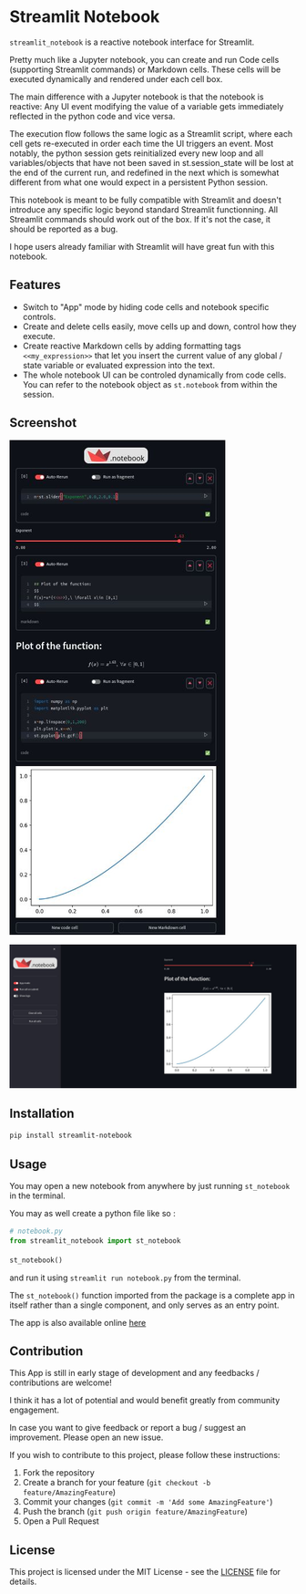 
# Streamlit Notebook

`streamlit_notebook` is a reactive notebook interface for Streamlit.

Pretty much like a Jupyter notebook, you can create and run Code cells (supporting Streamlit commands) or Markdown cells. These cells will be executed dynamically and rendered under each cell box.

The main difference with a Jupyter notebook is that the notebook is reactive: Any UI event modifying the value of a variable gets immediately reflected in the python code and vice versa. 

The execution flow follows the same logic as a Streamlit script, where each cell gets re-executed in order each time the UI triggers an event. Most notably, the python session gets reinitialized every new loop and all variables/objects that have not been saved in st.session_state will be lost at the end of the current run, and redefined in the next which is somewhat different from what one would expect in a persistent Python session.

This notebook is meant to be fully compatible with Streamlit and doesn't introduce any specific logic beyond standard Streamlit functionning. All Streamlit commands should work out of the box. If it's not the case, it should be reported as a bug.

I hope users already familiar with Streamlit will have great fun with this notebook. 

## Features

- Switch to "App" mode by hiding code cells and notebook specific controls.
- Create and delete cells easily, move cells up and down, control how they execute.
- Create reactive Markdown cells by adding formatting tags `<<my_expression>>` that let you insert the current value of any global / state variable or evaluated expression into the text.
- The whole notebook UI can be controled dynamically from code cells. You can refer to the notebook object as `st.notebook` from within the session.

## Screenshot

![In notebook mode](./streamlit_notebook/app_images/st_notebook_demo.jpg)


![In app mode](./streamlit_notebook/app_images/st_notebook_demo_2.jpg)

## Installation

```bash
pip install streamlit-notebook
```

## Usage

You may open a new notebook from anywhere by just running `st_notebook` in the terminal.

You may as well create a python file like so :

```python 
# notebook.py
from streamlit_notebook import st_notebook

st_notebook()
```

and run it using `streamlit run notebook.py` from the terminal.

The `st_notebook()` function imported from the package is a complete app in itself rather than a single component, and only serves as an entry point.

The app is also available online [here]()

## Contribution

This App is still in early stage of development and any feedbacks / contributions are welcome!

I think it has a lot of potential and would benefit greatly from community engagement.

In case you want to give feedback or report a bug / suggest an improvement. Please open an new issue.

If you wish to contribute to this project, please follow these instructions:

1. Fork the repository
2. Create a branch for your feature (`git checkout -b feature/AmazingFeature`)
3. Commit your changes (`git commit -m 'Add some AmazingFeature'`)
4. Push the branch (`git push origin feature/AmazingFeature`)
5. Open a Pull Request

## License

This project is licensed under the MIT License - see the [LICENSE](LICENSE) file for details.
